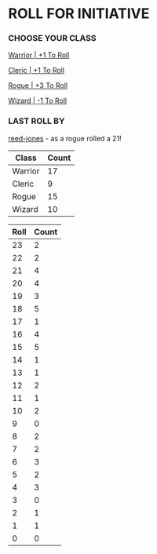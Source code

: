# ROLL FOR INITIATIVE
### CHOOSE YOUR CLASS

[Warrior | +1 To Roll](https://github.com/benjaminsampica/benjaminsampica/issues/new?title=roll%7Cwarrior&body=Just+click+%27Submit+new+issue%27.)

[Cleric | +1 To Roll](https://github.com/benjaminsampica/benjaminsampica/issues/new?title=roll%7Ccleric&body=Just+click+%27Submit+new+issue%27.)

[Rogue | +3 To Roll](https://github.com/benjaminsampica/benjaminsampica/issues/new?title=roll%7Crogue&body=Just+click+%27Submit+new+issue%27.)

[Wizard | -1 To Roll](https://github.com/benjaminsampica/benjaminsampica/issues/new?title=roll%7Cwizard&body=Just+click+%27Submit+new+issue%27.)
### LAST ROLL BY
[reed-jones](https://www.github.com/reed-jones) - as a rogue rolled a 21!

|Class|Count|
|-|-|
|Warrior|17|
|Cleric|9|
|Rogue|15|
|Wizard|10|

|Roll|Count|
|-|-|
|23|2
|22|2
|21|4
|20|4
|19|3
|18|5
|17|1
|16|4
|15|5
|14|1
|13|1
|12|2
|11|1
|10|2
|9|0
|8|2
|7|2
|6|3
|5|2
|4|3
|3|0
|2|1
|1|1
|0|0
